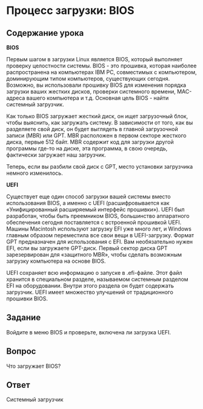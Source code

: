 # Процесс загрузки: BIOS

## Содержание урока

<b>BIOS</b>

Первым шагом в загрузки Linux является BIOS, который выполняет проверку целостности системы. BIOS - это прошивка, которая наиболее распространена на компьютерах IBM PC, совместимых с компьютером, доминирующим типом компьютеров, существующих сегодня. Возможно, вы использовали прошивку BIOS для изменения порядка загрузки ваших жестких дисков, проверки системного времени, MAC-адреса вашего компьютера и т.д. Основная цель BIOS - найти системный загрузчик.

Как только BIOS загружает жесткий диск, он ищет загрузочный блок, чтобы выяснить, как загружать систему. В зависимости от того, как вы разделяете свой диск, он будет выглядеть в главной загрузочной записи (MBR) или GPT. MBR расположен в первом секторе жесткого диска, первые 512 байт. MBR содержит код для загрузки другой программы где-то на диске, эта программа, в свою очередь, фактически загружает наш загрузчик.

Теперь, если вы разбили свой диск с GPT, место установки загрузчика немного изменилось.

<b>UEFI</b>

Существует еще один способ загрузки вашей системы вместо использования BIOS, а именно с UEFI (расшифровывается как «Унифицированный расширяемый интерфейс прошивки»). UEFI был разработан, чтобы быть преемником BIOS, большинство аппаратного обеспечения сегодня поставляется с встроенной прошивкой UEFI. Машины Macintosh используют загрузку EFI уже много лет, и Windows главным образом переместила все свои вещи в UEFI-загрузку. Формат GPT предназначен для использования с EFI. Вам необязательно нужен EFI, если вы загружаете GPT-диск. Первый сектор диска GPT зарезервирован для «защитного MBR», чтобы сделать возможным загрузку компьютера на основе BIOS.

UEFI сохраняет всю информацию о запуске в .efi-файле. Этот файл хранится в специальном разделе, называемом системным разделом EFI на оборудовании. Внутри этого раздела он будет содержать загрузчик. UEFI имеет множество улучшений от традиционного прошивки BIOS.

## Задание

Войдите в меню BIOS и проверьте, включена ли загрузка UEFI. 

## Вопрос

Что загружает BIOS?

## Ответ

Системный загрузчик